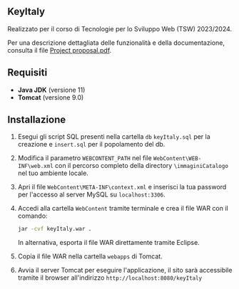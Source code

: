 ## KeyItaly
Realizzato per il corso di Tecnologie per lo Sviluppo Web (TSW) 2023/2024. 

Per una descrizione dettagliata delle funzionalità e della documentazione, consulta il file [Project proposal.pdf](https://github.com/g-cer/ProgettoTsw23-24/blob/main/Project%20proposal.pdf).

## Requisiti
- **Java JDK** (versione 11)
- **Tomcat** (versione 9.0)
## Installazione

1. Esegui gli script SQL presenti nella cartella `db` `keyItaly.sql` per la creazione e `insert.sql` per il popolamento del db.

2. Modifica il parametro `WEBCONTENT_PATH` nel file `WebContent\WEB-INF\web.xml` con il percorso completo della directory `\immaginiCatalogo` nel tuo ambiente locale.

3. Apri il file `WebContent\META-INF\context.xml` e inserisci la tua password per l'accesso al server MySQL su `localhost:3306`.

4. Accedi alla cartella `WebContent` tramite terminale e crea il file WAR con il comando:
	```bash
	jar -cvf keyItaly.war .
	```
	In alternativa, esporta il file WAR direttamente tramite Eclipse.

5. Copia il file WAR nella cartella `webapps` di Tomcat.

6. Avvia il server Tomcat per eseguire l'applicazione, il sito sarà accessibile tramite il browser all'indirizzo `http://localhost:8080/keyItaly`
